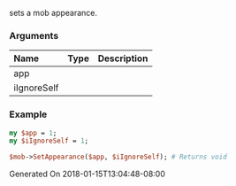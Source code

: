 sets a mob appearance.
### Arguments
**Name**|**Type**|**Description**
:---|:---|:---
app||
iIgnoreSelf||

### Example

```perl
my $app = 1;
my $iIgnoreSelf = 1;

$mob->SetAppearance($app, $iIgnoreSelf); # Returns void
```


Generated On 2018-01-15T13:04:48-08:00